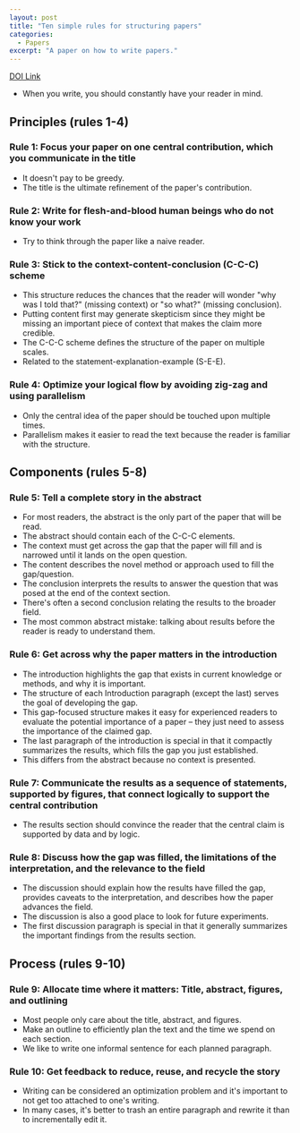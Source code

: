 ```yaml
---
layout: post
title: "Ten simple rules for structuring papers"
categories:
  - Papers
excerpt: "A paper on how to write papers."
---
```


[DOI Link](https://doi.org/10.1371/journal.pcbi.1005830)

- When you write, you should constantly have your reader in mind.

## Principles (rules 1-4)

### Rule 1: Focus your paper on one central contribution, which you communicate in the title

- It doesn't pay to be greedy.
- The title is the ultimate refinement of the paper's contribution.

### Rule 2: Write for flesh-and-blood human beings who do not know your work

- Try to think through the paper like a naive reader.

### Rule 3: Stick to the context-content-conclusion (C-C-C) scheme

- This structure reduces the chances that the reader will wonder "why was I told that?" (missing context) or "so what?" (missing conclusion).
- Putting content first may generate skepticism since they might be missing an important piece of context that makes the claim more credible.
- The C-C-C scheme defines the structure of the paper on multiple scales.
- Related to the statement-explanation-example (S-E-E).

### Rule 4: Optimize your logical flow by avoiding zig-zag and using parallelism

- Only the central idea of the paper should be touched upon multiple times.
- Parallelism makes it easier to read the text because the reader is familiar with the structure.

## Components (rules 5-8)

### Rule 5: Tell a complete story in the abstract

- For most readers, the abstract is the only part of the paper that will be read.
- The abstract should contain each of the C-C-C elements.
- The context must get across the gap that the paper will fill and is narrowed until it lands on the open question.
- The content describes the novel method or approach used to fill the gap/question.
- The conclusion interprets the results to answer the question that was posed at the end of the context section.
- There's often a second conclusion relating the results to the broader field.
- The most common abstract mistake: talking about results before the reader is ready to understand them.

### Rule 6: Get across why the paper matters in the introduction

- The introduction highlights the gap that exists in current knowledge or methods, and why it is important.
- The structure of each Introduction paragraph (except the last) serves the goal of developing the gap.
- This gap-focused structure makes it easy for experienced readers to evaluate the potential importance of a paper – they just need to assess the importance of the claimed gap.
- The last paragraph of the introduction is special in that it compactly summarizes the results, which fills the gap you just established.
- This differs from the abstract because no context is presented.

### Rule 7: Communicate the results as a sequence of statements, supported by figures, that connect logically to support the central contribution

- The results section should convince the reader that the central claim is supported by data and by logic.

### Rule 8: Discuss how the gap was filled, the limitations of the interpretation,  and the relevance to the field

- The discussion should explain how the results have filled the gap, provides caveats to the interpretation, and describes how the paper advances the field.
- The discussion is also a good place to look for future experiments.
- The first discussion paragraph is special in that it generally summarizes the important findings from the results section.

## Process (rules 9-10)

### Rule 9: Allocate time where it matters: Title, abstract, figures, and outlining

- Most people only care about the title, abstract, and figures.
- Make an outline to efficiently plan the text and the time we spend on each section.
- We like to write one informal sentence for each planned paragraph.

### Rule 10: Get feedback to reduce, reuse, and recycle the story

- Writing can be considered an optimization problem and it's important to not get too attached to one's writing.
- In many cases, it's better to trash an entire paragraph and rewrite it than to incrementally edit it.
